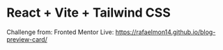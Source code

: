 # React + Vite + Tailwind CSS

Challenge from: Fronted Mentor
Live: https://rafaelmon14.github.io/blog-preview-card/

